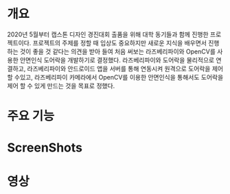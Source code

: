 # 개요

2020년 5월부터 캡스톤 디자인 경진대회 출품을 위해 대학 동기들과 함께 진행한 프로젝트이다. 프로젝트의 주제를 정할 때 입상도 중요하지만 새로운 지식을 배우면서 진행하는 것이 좋을 것 같다는 의견을 받아 들여 처음 써보는 라즈베리파이와 OpenCV를 사용한 안면인식 도어락을 개발하기로 결정했다. 라즈베리파이와 도어락을 물리적으로 연결하고, 라즈베리파이와 안드로이드 앱을 서버를 통해 연동시켜 원격으로 도어락을 제어 할 수있고, 라즈베리파이 카메라에서 OpenCV를 이용한 안면인식을 통해서도 도어락을 제어 할 수 있게 만드는 것을 목표로 정했다.

# 주요 기능

# ScreenShots

# 영상
